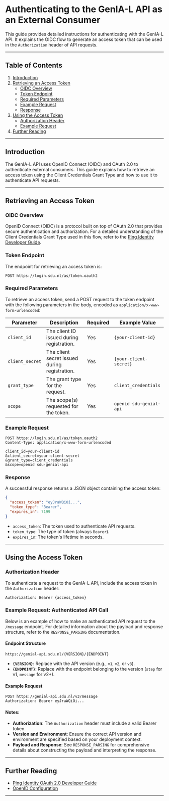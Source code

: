 # Authenticating to the GenIA-L API as an External Consumer

This guide provides detailed instructions for authenticating with the GenIA-L API. It explains the OIDC flow to generate an access token that can be used in the `Authorization` header of API requests.

---

## Table of Contents

1. [Introduction](#introduction)
2. [Retrieving an Access Token](#retrieving-an-access-token)
   - [OIDC Overview](#oidc-overview)
   - [Token Endpoint](#token-endpoint)
   - [Required Parameters](#required-parameters)
   - [Example Request](#example-request)
   - [Response](#response)
3. [Using the Access Token](#using-the-access-token)
   - [Authorization Header](#authorization-header)
   - [Example Request](#example-auth-header)
4. [Further Reading](#further-reading)

---

<a name="introduction"></a>

## Introduction

The GenIA-L API uses OpenID Connect (OIDC) and OAuth 2.0 to authenticate external consumers. This guide explains how to retrieve an access token using the Client Credentials Grant Type and how to use it to authenticate API requests.

---

<a name="retrieving-an-access-token"></a>

## Retrieving an Access Token

<a name="oidc-overview"></a>

### OIDC Overview

OpenID Connect (OIDC) is a protocol built on top of OAuth 2.0 that provides secure authentication and authorization. For a detailed understanding of the Client Credentials Grant Type used in this flow, refer to the [Ping Identity Developer Guide](https://docs.pingidentity.com/developer-resources/oauth_20_developer_guide/client-credentials-grant-type.html).

<a name="token-endpoint"></a>

### Token Endpoint

The endpoint for retrieving an access token is:

```
POST https://login.sdu.nl/as/token.oauth2
```

<a name="required-parameters"></a>

### Required Parameters

To retrieve an access token, send a POST request to the token endpoint with the following parameters in the body, encoded as `application/x-www-form-urlencoded`:

| Parameter       | Description                                   | Required | Example Value           |
| --------------- | --------------------------------------------- | -------- | ----------------------- |
| `client_id`     | The client ID issued during registration.     | Yes      | `{your-client-id}`      |
| `client_secret` | The client secret issued during registration. | Yes      | `{your-client-secret}`  |
| `grant_type`    | The grant type for the request.               | Yes      | `client_credentials`    |
| `scope`         | The scope(s) requested for the token.         | Yes      | `openid sdu-genial-api` |

<a name="example-request"></a>

### Example Request

```http
POST https://login.sdu.nl/as/token.oauth2
Content-Type: application/x-www-form-urlencoded

client_id=your-client-id
&client_secret=your-client-secret
&grant_type=client_credentials
&scope=openid sdu-genial-api
```

<a name="response"></a>

### Response

A successful response returns a JSON object containing the access token:

```json
{
  "access_token": "eyJraWQiOi...",
  "token_type": "Bearer",
  "expires_in": 7199
}
```

- `access_token`: The token used to authenticate API requests.
- `token_type`: The type of token (always `Bearer`).
- `expires_in`: The token's lifetime in seconds.

---

<a name="using-the-access-token"></a>

## Using the Access Token

<a name="authorization-header"></a>

### Authorization Header

To authenticate a request to the GenIA-L API, include the access token in the `Authorization` header:

```http
Authorization: Bearer {access_token}
```

<a name="example-auth-header"></a>

### Example Request: Authenticated API Call

Below is an example of how to make an authenticated API request to the `/message` endpoint. For detailed information about the payload and response structure, refer to the `RESPONSE_PARSING` documentation.

#### Endpoint Structure

```plaintext
https://genial-api.sdu.nl/{VERSION}/{ENDPOINT}
```

- **`{VERSION}`**: Replace with the API version (e.g., `v1`, `v2`, or `v3`).
- **`{ENDPOINT}`**: Replace with the endpoint belonging to the version (`step` for v1, `message` for v2+).

#### Example Request

```http
POST https://genial-api.sdu.nl/v3/message
Authorization: Bearer eyJraWQiOi...
```

#### Notes:

- **Authorization**: The `Authorization` header must include a valid Bearer token.
- **Version and Environment**: Ensure the correct API version and environment are specified based on your deployment context.
- **Payload and Response**: See `RESPONSE_PARSING` for comprehensive details about constructing the payload and interpreting the response.

---

<a name="further-reading"></a>

## Further Reading

- [Ping Identity OAuth 2.0 Developer Guide](https://docs.pingidentity.com/developer-resources/oauth_20_developer_guide/client-credentials-grant-type.html)
- [OpenID Configuration](https://federate.prod.ping.awssdu.nl/.well-known/openid-configuration)

---
